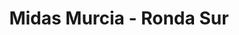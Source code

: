 ---
title: "Midas Murcia - Ronda Sur"
url: /murcia/midas-murcia-ronda-sur/
shop: reparación de automóviles
---